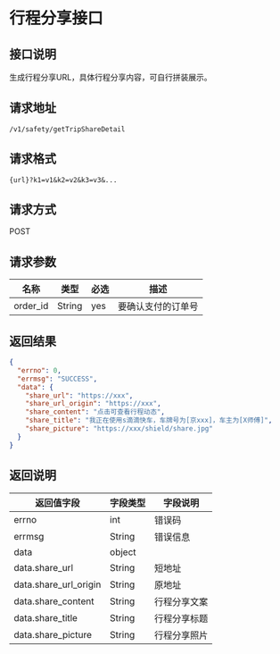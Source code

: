 # 行程分享接口

## 接口说明

生成行程分享URL，具体行程分享内容，可自行拼装展示。

## 请求地址

`/v1/safety/getTripShareDetail`

## 请求格式

`{url}?k1=v1&k2=v2&k3=v3&...`

## 请求方式

POST

## 请求参数

| 名称     | 类型   | 必选 | 描述               |
| -------- | ------ | ---- | ------------------ |
| order_id | String | yes  | 要确认支付的订单号 |

## 返回结果

```json
{
  "errno": 0,
  "errmsg": "SUCCESS",
  "data": {
    "share_url": "https://xxx",
    "share_url_origin": "https://xxx",
    "share_content": "点击可查看行程动态",
    "share_title": "我正在使用s滴滴快车，车牌号为[京xxx]，车主为[X师傅]",
    "share_picture": "https://xxx/shield/share.jpg"
  }
}
```

## 返回说明

| 返回值字段            | 字段类型 | 字段说明     |
| --------------------- | -------- | ------------ |
| errno                 | int      | 错误码       |
| errmsg                | String   | 错误信息     |
| data                  | object   |              |
| data.share_url        | String   | 短地址       |
| data.share_url_origin | String   | 原地址       |
| data.share_content    | String   | 行程分享文案 |
| data.share_title      | String   | 行程分享标题 |
| data.share_picture    | String   | 行程分享照片 |

